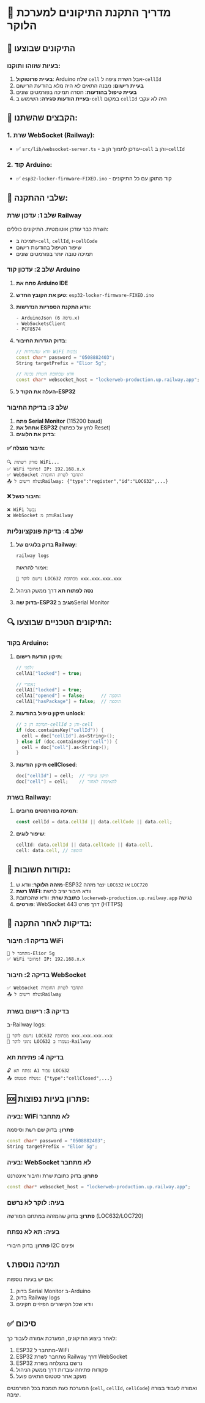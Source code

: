 # 🔧 מדריך התקנת התיקונים למערכת הלוקר

## 🚨 התיקונים שבוצעו

### בעיות שזוהו ותוקנו:

1. **בעיית פרוטוקול**: Arduino שלח `cell` אבל השרת ציפה ל-`cellId`
2. **בעיית רישום**: מבנה התאים לא היה מלא בהודעת הרישום
3. **בעיית טיפול בהודעות**: חסרה תמיכה בפורמטים שונים
4. **בעיית הודעות סגירה**: השימוש ב-`cell` במקום `cellId` היה לא עקבי

## 📁 הקבצים שהשתנו:

### 1. שרת WebSocket (Railway):
- ✅ `src/lib/websocket-server.ts` - עודכן לתמוך הן ב-`cell` והן ב-`cellId`

### 2. קוד Arduino:
- ✅ `esp32-locker-firmware-FIXED.ino` - קוד מתוקן עם כל התיקונים

## 🔧 שלבי ההתקנה:

### שלב 1: עדכון שרת Railway

השרת כבר עודכן אוטומטית. התיקונים כוללים:
- תמיכה ב-`cell`, `cellId`, ו-`cellCode`
- שיפור הטיפול בהודעות רישום
- תמיכה טובה יותר בפורמטים שונים

### שלב 2: עדכון קוד Arduino

1. **פתח את Arduino IDE**
2. **טען את הקובץ החדש**: `esp32-locker-firmware-FIXED.ino`
3. **וודא התקנת הספריות הנדרשות**:
   ```
   - ArduinoJson (גרסה 6.x)
   - WebSocketsClient
   - PCF8574
   ```

4. **בדוק הגדרות החיבור**:
   ```cpp
   // וודא שהגדרות WiFi נכונות
   const char* password = "0508882403";
   String targetPrefix = "Elior 5g";
   
   // וודא שכתובת השרת נכונה
   const char* websocket_host = "lockerweb-production.up.railway.app";
   ```

5. **העלה את הקוד ל-ESP32**

### שלב 3: בדיקת החיבור

1. **פתח Serial Monitor** (115200 baud)
2. **אתחל את ESP32** (לחץ על כפתור Reset)
3. **בדוק את הלוגים**:

#### ✅ חיבור מוצלח:
```
🔍 סורק רשתות WiFi...
✅ WiFi מחובר! IP: 192.168.x.x
✅ WebSocket התחבר לשרת החומרה
📤 נשלח רישום לRailway: {"type":"register","id":"LOC632",...}
```

#### ❌ חיבור כושל:
```
❌ WiFi נכשל
❌ WebSocket נותק מRailway
```

### שלב 4: בדיקת פונקציונליות

1. **בדוק בלוגים של Railway**:
   ```bash
   railway logs
   ```
   אמור להראות:
   ```
   📝 נרשם לוקר LOC632 מכתובת xxx.xxx.xxx.xxx
   ```

2. **נסה לפתוח תא** דרך ממשק הניהול
3. **בדוק שה-ESP32 מגיב** בSerial Monitor

## 🔍 התיקונים הטכניים שבוצעו:

### בקוד Arduino:

1. **תיקון הודעת רישום**:
   ```cpp
   // לפני:
   cellA1["locked"] = true;
   
   // אחרי:
   cellA1["locked"] = true;
   cellA1["opened"] = false;      // הוספה
   cellA1["hasPackage"] = false;  // הוספה
   ```

2. **תיקון טיפול בהודעות unlock**:
   ```cpp
   // תמיכה הן ב-cellId והן ב-cell
   if (doc.containsKey("cellId")) {
     cell = doc["cellId"].as<String>();
   } else if (doc.containsKey("cell")) {
     cell = doc["cell"].as<String>();
   }
   ```

3. **תיקון הודעות cellClosed**:
   ```cpp
   doc["cellId"] = cell;  // תיקון עיקרי
   doc["cell"] = cell;    // לתאימות לאחור
   ```

### בשרת Railway:

1. **תמיכה בפורמטים מרובים**:
   ```typescript
   const cellId = data.cellId || data.cellCode || data.cell;
   ```

2. **שיפור לוגים**:
   ```typescript
   cellId: data.cellId || data.cellCode || data.cell,
   cell: data.cell, // הוספה
   ```

## 🚨 נקודות חשובות:

1. **מזהה הלוקר**: וודא ש-ESP32 יוצר מזהה `LOC632` או `LOC720`
2. **רשת WiFi**: וודא חיבור יציב לרשת
3. **כתובת שרת**: וודא שהכתובת `lockerweb-production.up.railway.app` נגישה
4. **פורטים**: WebSocket דרך פורט 443 (HTTPS)

## 🧪 בדיקות לאחר התקנה:

### בדיקה 1: חיבור WiFi
```
🔗 מתחבר ל-Elior 5g
✅ WiFi מחובר! IP: 192.168.x.x
```

### בדיקה 2: חיבור WebSocket
```
✅ WebSocket התחבר לשרת החומרה
📤 נשלח רישום לRailway
```

### בדיקה 3: רישום בשרת
ב-Railway logs:
```
📝 נרשם לוקר LOC632 מכתובת xxx.xxx.xxx.xxx
💾 נתוני לוקר LOC632 נשמרו ב-Railway
```

### בדיקה 4: פתיחת תא
```
🔓 נפתח תא A1 עבור LOC632
📤 נשלח סטטוס: {"type":"cellClosed",...}
```

## 🆘 פתרון בעיות נפוצות:

### בעיה: WiFi לא מתחבר
**פתרון**: בדוק שם רשת וסיסמה
```cpp
const char* password = "0508882403";
String targetPrefix = "Elior 5g";
```

### בעיה: WebSocket לא מתחבר
**פתרון**: בדוק כתובת שרת וחיבור אינטרנט
```cpp
const char* websocket_host = "lockerweb-production.up.railway.app";
```

### בעיה: לוקר לא נרשם
**פתרון**: בדוק שהמזהה במתחם המורשה (LOC632/LOC720)

### בעיה: תא לא נפתח
**פתרון**: בדוק חיבורי I2C ופינים

## 📞 תמיכה נוספת

אם יש בעיות נוספות:
1. בדוק Serial Monitor ב-Arduino
2. בדוק Railway logs
3. וודא שכל הקישורים הפיזיים תקינים

## ✅ סיכום

לאחר ביצוע התיקונים, המערכת אמורה לעבוד כך:
1. ESP32 מתחבר ל-WiFi
2. ESP32 מתחבר לשרת Railway דרך WebSocket
3. ESP32 נרשם בהצלחה בשרת
4. פקודות פתיחה עובדות דרך ממשק הניהול
5. מעקב אחר סטטוס התאים פועל

המערכת כעת תומכת בכל הפורמטים (`cell`, `cellId`, `cellCode`) ואמורה לעבוד בצורה יציבה.
